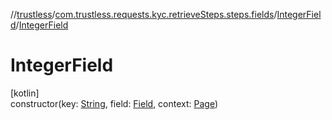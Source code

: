 //[trustless](../../../index.md)/[com.trustless.requests.kyc.retrieveSteps.steps.fields](../index.md)/[IntegerField](index.md)/[IntegerField](-integer-field.md)

# IntegerField

[kotlin]\
constructor(key: [String](https://kotlinlang.org/api/latest/jvm/stdlib/kotlin/-string/index.html), field: [Field](../../com.trustless.requests.kyc.retrieveSteps/-field/index.md), context: [Page](../../com.trustless.requests.kyc.retrieveSteps.steps/-page/index.md))
